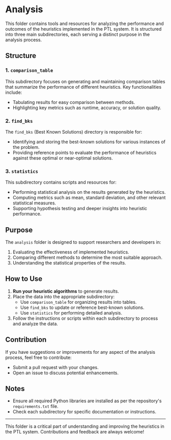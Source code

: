 # Analysis

This folder contains tools and resources for analyzing the performance and outcomes of the heuristics implemented in the PTL system. It is structured into three main subdirectories, each serving a distinct purpose in the analysis process.

## Structure

### 1. `comparison_table`
This subdirectory focuses on generating and maintaining comparison tables that summarize the performance of different heuristics. Key functionalities include:
- Tabulating results for easy comparison between methods.
- Highlighting key metrics such as runtime, accuracy, or solution quality.

### 2. `find_bks`
The `find_bks` (Best Known Solutions) directory is responsible for:
- Identifying and storing the best-known solutions for various instances of the problem.
- Providing reference points to evaluate the performance of heuristics against these optimal or near-optimal solutions.

### 3. `statistics`
This subdirectory contains scripts and resources for:
- Performing statistical analysis on the results generated by the heuristics.
- Computing metrics such as mean, standard deviation, and other relevant statistical measures.
- Supporting hypothesis testing and deeper insights into heuristic performance.

## Purpose

The `analysis` folder is designed to support researchers and developers in:
1. Evaluating the effectiveness of implemented heuristics.
2. Comparing different methods to determine the most suitable approach.
3. Understanding the statistical properties of the results.

## How to Use

1. **Run your heuristic algorithms** to generate results.
2. Place the data into the appropriate subdirectory:
   - Use `comparison_table` for organizing results into tables.
   - Use `find_bks` to update or reference best-known solutions.
   - Use `statistics` for performing detailed analysis.
3. Follow the instructions or scripts within each subdirectory to process and analyze the data.

## Contribution

If you have suggestions or improvements for any aspect of the analysis process, feel free to contribute:
- Submit a pull request with your changes.
- Open an issue to discuss potential enhancements.

## Notes

- Ensure all required Python libraries are installed as per the repository's `requirements.txt` file.
- Check each subdirectory for specific documentation or instructions.

---

This folder is a critical part of understanding and improving the heuristics in the PTL system. Contributions and feedback are always welcome!

